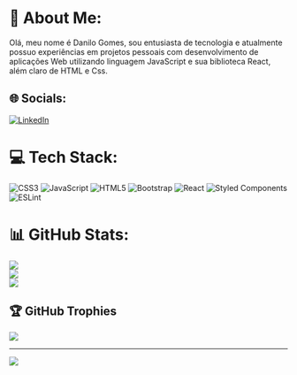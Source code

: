 # 💫 About Me:
Olá, meu nome é Danilo Gomes, sou entusiasta de tecnologia e atualmente possuo experiências em projetos pessoais com desenvolvimento de aplicações Web utilizando linguagem JavaScript e sua biblioteca React, além claro de HTML e Css.


## 🌐 Socials:
[![LinkedIn](https://img.shields.io/badge/LinkedIn-%230077B5.svg?logo=linkedin&logoColor=white)](https://linkedin.com/in/https://www.linkedin.com/in/danilogms10/) 

# 💻 Tech Stack:
![CSS3](https://img.shields.io/badge/css3-%231572B6.svg?style=for-the-badge&logo=css3&logoColor=white) ![JavaScript](https://img.shields.io/badge/javascript-%23323330.svg?style=for-the-badge&logo=javascript&logoColor=%23F7DF1E) ![HTML5](https://img.shields.io/badge/html5-%23E34F26.svg?style=for-the-badge&logo=html5&logoColor=white) ![Bootstrap](https://img.shields.io/badge/bootstrap-%23563D7C.svg?style=for-the-badge&logo=bootstrap&logoColor=white) ![React](https://img.shields.io/badge/react-%2320232a.svg?style=for-the-badge&logo=react&logoColor=%2361DAFB) ![Styled Components](https://img.shields.io/badge/styled--components-DB7093?style=for-the-badge&logo=styled-components&logoColor=white) ![ESLint](https://img.shields.io/badge/ESLint-4B3263?style=for-the-badge&logo=eslint&logoColor=white)
# 📊 GitHub Stats:
![](https://github-readme-stats.vercel.app/api?username=danilogms&theme=react&hide_border=false&include_all_commits=false&count_private=false)<br/>
![](https://github-readme-streak-stats.herokuapp.com/?user=danilogms&theme=react&hide_border=false)<br/>
![](https://github-readme-stats.vercel.app/api/top-langs/?username=danilogms&theme=react&hide_border=false&include_all_commits=false&count_private=false&layout=compact)

## 🏆 GitHub Trophies
![](https://github-profile-trophy.vercel.app/?username=danilogms&theme=radical&no-frame=false&no-bg=true&margin-w=4)

---
[![](https://visitcount.itsvg.in/api?id=danilogms&icon=0&color=0)](https://visitcount.itsvg.in)

<!-- Proudly created with GPRM ( https://gprm.itsvg.in ) -->
